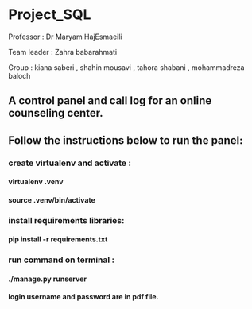# Project_SQL

Professor : Dr Maryam HajEsmaeili  

Team leader : Zahra babarahmati

Group : 
kiana saberi , shahin mousavi , tahora shabani , mohammadreza baloch



<h2>A control panel and call log for an online counseling center.</h2>


<h2>Follow the instructions below to run the panel:</h2>


<h3> create virtualenv and activate : </h3>


<h4>virtualenv .venv</h4>

<h4>source .venv/bin/activate</h4>

<h3> install requirements libraries:  </h3>

<h4>pip install -r requirements.txt</h4>


<h3> run command on terminal : </h3>
<h4> ./manage.py runserver</h4>


<h4>login username and password are in pdf file.</h4>
